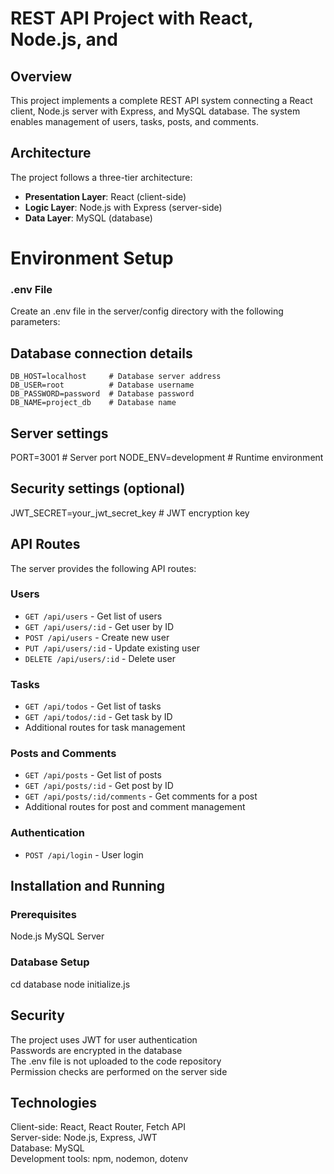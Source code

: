 # REST API Project with React, Node.js, and 

## Overview
This project implements a complete REST API system connecting a React client, Node.js server with Express, and MySQL database. The system enables management of users, tasks, posts, and comments.

## Architecture
The project follows a three-tier architecture:
- **Presentation Layer**: React (client-side)
- **Logic Layer**: Node.js with Express (server-side)
- **Data Layer**: MySQL (database)

# Environment Setup

### .env File
Create an .env file in the server/config directory with the following parameters:

## Database connection details
```
DB_HOST=localhost     # Database server address
DB_USER=root          # Database username
DB_PASSWORD=password  # Database password
DB_NAME=project_db    # Database name
```
## Server settings
PORT=3001             # Server port
NODE_ENV=development  # Runtime environment

## Security settings (optional)
JWT_SECRET=your_jwt_secret_key  # JWT encryption key

## API Routes
The server provides the following API routes:

### Users
- `GET /api/users` - Get list of users
- `GET /api/users/:id` - Get user by ID
- `POST /api/users` - Create new user
- `PUT /api/users/:id` - Update existing user
- `DELETE /api/users/:id` - Delete user

### Tasks
- `GET /api/todos` - Get list of tasks
- `GET /api/todos/:id` - Get task by ID
- Additional routes for task management

### Posts and Comments
- `GET /api/posts` - Get list of posts
- `GET /api/posts/:id` - Get post by ID
- `GET /api/posts/:id/comments` - Get comments for a post
- Additional routes for post and comment management

### Authentication
- `POST /api/login` - User login

## Installation and Running

### Prerequisites
Node.js
MySQL Server

### Database Setup
cd database
node initialize.js

## Security
The project uses JWT for user authentication  
Passwords are encrypted in the database  
The .env file is not uploaded to the code repository  
Permission checks are performed on the server side  

## Technologies
Client-side: React, React Router, Fetch API  
Server-side: Node.js, Express, JWT  
Database: MySQL  
Development tools: npm, nodemon, dotenv  
